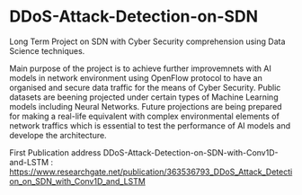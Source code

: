 # DDoS-Attack-Detection-on-SDN
Long Term Project on SDN with Cyber Security comprehension using Data Science techniques.

Main purpose of the project is to achieve further improvemnets with AI models in network environment using OpenFlow protocol to have an organised and secure data traffic for the means of Cyber Security. Public datasets are beening projected under certain types of Machine Learning models including Neural Networks. Future projections are being prepared for making a real-life equivalent with complex environmental elements of network traffics which is essential to test the performance of AI models and develope the architecture. 

First Publication address DDoS-Attack-Detection-on-SDN-with-Conv1D-and-LSTM : https://www.researchgate.net/publication/363536793_DDoS_Attack_Detection_on_SDN_with_Conv1D_and_LSTM
